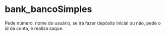 # bank_bancoSimples
Pede número, nome do usuário, se irá fazer depósito inicial ou não, pede o id da conta, e realiza saque.
